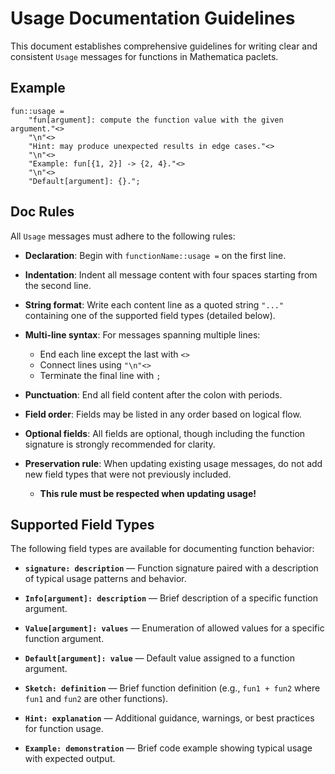 # Usage Documentation Guidelines

This document establishes comprehensive guidelines for writing clear and consistent `Usage` messages for functions in Mathematica paclets.


## Example

```wl
fun::usage =
    "fun[argument]: compute the function value with the given argument."<>
    "\n"<>
    "Hint: may produce unexpected results in edge cases."<>
    "\n"<>
    "Example: fun[{1, 2}] -> {2, 4}."<>
    "\n"<>
    "Default[argument]: {}.";
```


## Doc Rules

All `Usage` messages must adhere to the following rules:

* **Declaration**: Begin with `functionName::usage =` on the first line.

* **Indentation**: Indent all message content with four spaces starting from the second line.

* **String format**: Write each content line as a quoted string `"..."` containing one of the supported field types (detailed below).

* **Multi-line syntax**: For messages spanning multiple lines:
    * End each line except the last with `<>`
    * Connect lines using `"\n"<>`
    * Terminate the final line with `;`

* **Punctuation**: End all field content after the colon with periods.

* **Field order**: Fields may be listed in any order based on logical flow.

* **Optional fields**: All fields are optional, though including the function signature is strongly recommended for clarity.

* **Preservation rule**: When updating existing usage messages, do not add new field types that were not previously included.

    * **This rule must be respected when updating usage!**


## Supported Field Types

The following field types are available for documenting function behavior:

* **`signature: description`** — Function signature paired with a description of typical usage patterns and behavior.

* **`Info[argument]: description`** — Brief description of a specific function argument.

* **`Value[argument]: values`** — Enumeration of allowed values for a specific function argument.

* **`Default[argument]: value`** — Default value assigned to a function argument.

* **`Sketch: definition`** — Brief function definition (e.g., `fun1 + fun2` where `fun1` and `fun2` are other functions).

* **`Hint: explanation`** — Additional guidance, warnings, or best practices for function usage.

* **`Example: demonstration`** — Brief code example showing typical usage with expected output.

